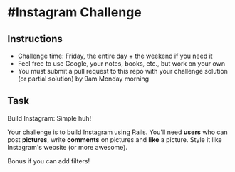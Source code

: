 #Instagram Challenge
===================

Instructions
-------
* Challenge time: Friday, the entire day + the weekend if you need it
* Feel free to use Google, your notes, books, etc., but work on your own
* You must submit a pull request to this repo with your challenge solution (or partial solution) by 9am Monday morning

Task
-----

Build Instagram: Simple huh!


Your challenge is to build Instagram using Rails. You'll need **users** who can post **pictures**, write **comments** on pictures and **like** a picture. Style it like Instagram's website (or more awesome). 

Bonus if you can add filters! 
